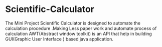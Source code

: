 # Scientific-Calculator

The Mini Project Scientific Calculator is designed to automate the calculation procedure .Making Less paper work and automate process of calculation
AWT(Abstract window toolkit) is an API that help in building GUI(Graphic User Interface ) based java application.
